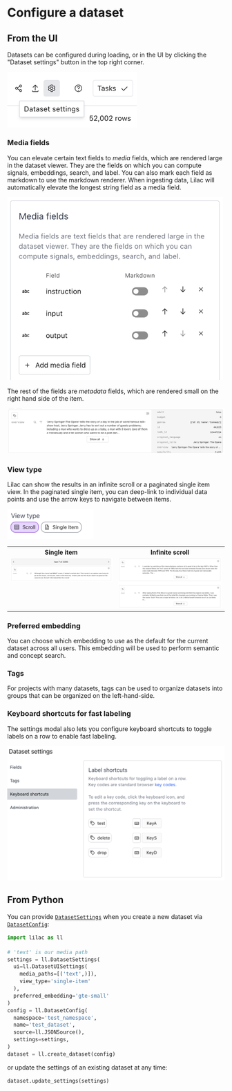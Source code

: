 # Configure a dataset

## From the UI

Datasets can be configured during loading, or in the UI by clicking the "Dataset settings" button in
the top right corner.

<img width="300" src="../_static/dataset/dataset_settings_button.png"></img>

### Media fields

You can elevate certain text fields to _media_ fields, which are rendered large in the dataset
viewer. They are the fields on which you can compute signals, embeddings, search, and label. You can
also mark each field as markdown to use the markdown renderer. When ingesting data, Lilac will
automatically elevate the longest string field as a media field.

<img width="500" src="../_static/dataset/dataset_media_fields.png"></img>

The rest of the fields are _metadata_ fields, which are rendered small on the right hand side of the
item.

<img src="../_static/dataset/dataset_media_vs_metadata.png"></img>

### View type

Lilac can show the results in an infinite scroll or a paginated single item view. In the paginated
single item, you can deep-link to individual data points and use the arrow keys to navigate between
items.

<img width=200 src="../_static/dataset/dataset_view_type.png"></img>

<table>
  <tr>
    <th>Single item</td>
    <th>Infinite scroll</td>
  </tr>
  <tr>
    <td style="vertical-align:top;"><img src="../_static/dataset/dataset_single_item.png"></img></td>
    <td><img src="../_static/dataset/dataset_infinite_scroll.png"></img></td>
  </tr>
</table>

### Preferred embedding

You can choose which embedding to use as the default for the current dataset across all users. This
embedding will be used to perform semantic and concept search.

### Tags

For projects with many datasets, tags can be used to organize datasets into groups that can be
organized on the left-hand-side.

### Keyboard shortcuts for fast labeling

The settings modal also lets you configure keyboard shortcuts to toggle labels on a row to enable
fast labeling.

<img src="../_static/dataset/dataset_settings_keyboard_shortcuts.png"></img>

## From Python

You can provide [`DatasetSettings`](#lilac.DatasetSettings) when you create a new dataset via
[`DatasetConfig`](#lilac.DatasetConfig):

```python
import lilac as ll

# 'text' is our media path
settings = ll.DatasetSettings(
  ui=ll.DatasetUISettings(
    media_paths=[('text',)]),
    view_type='single-item'
  ),
  preferred_embedding='gte-small'
)
config = ll.DatasetConfig(
  namespace='test_namespace',
  name='test_dataset',
  source=ll.JSONSource(),
  settings=settings,
)
dataset = ll.create_dataset(config)
```

or update the settings of an existing dataset at any time:

```python
dataset.update_settings(settings)
```
